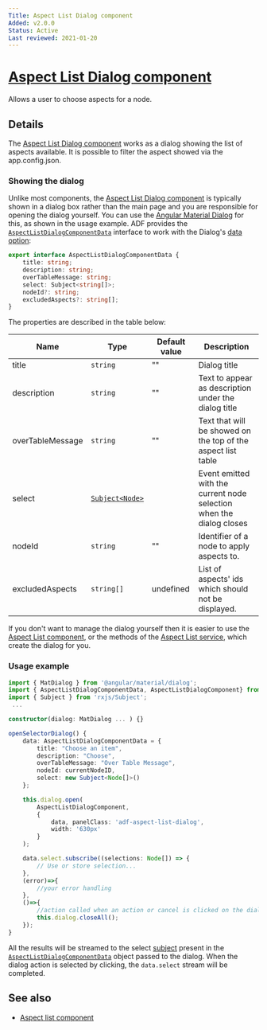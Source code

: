 ```yaml
---
Title: Aspect List Dialog component
Added: v2.0.0
Status: Active
Last reviewed: 2021-01-20
---
```


# [Aspect List Dialog component](../../../lib/content-services/src/lib/aspect-list/aspect-list-dialog.component.ts "Defined in aspect-list-dialog.component.ts")

Allows a user to choose aspects for a node.

## Details

The [Aspect List Dialog component](aspect-list-dialog.component.md) works as a dialog showing the list of aspects available.
It is possible to filter the aspect showed via the app.config.json.
### Showing the dialog

Unlike most components, the [Aspect List Dialog component](aspect-list-dialog.component.md) is typically shown in a dialog box
rather than the main page and you are responsible for opening the dialog yourself. You can use the
[Angular Material Dialog](https://material.angular.io/components/dialog/overview) for this,
as shown in the usage example. ADF provides the [`AspectListDialogComponentData`](../../../lib/content-services/src/lib/aspect-list/aspect-list-dialog-data.interface.ts) interface
to work with the Dialog's
[data option](https://material.angular.io/components/dialog/overview#sharing-data-with-the-dialog-component-):

```ts
export interface AspectListDialogComponentData {
    title: string;
    description: string;
    overTableMessage: string;
    select: Subject<string[]>;
    nodeId?: string;
    excludedAspects?: string[];
}
```

The properties are described in the table below:

| Name | Type | Default value | Description |
| ---- | ---- | ------------- | ----------- |
| title | `string` | "" | Dialog title |
| description | `string` | "" | Text to appear as description under the dialog title |
| overTableMessage | `string` | "" | Text that will be showed on the top of the aspect list table |
| select | [`Subject<Node>`](https://github.com/Alfresco/alfresco-js-api/blob/develop/src/api/content-rest-api/docs/Node.md) |  | Event emitted with the current node selection when the dialog closes |
| nodeId | `string` | "" | Identifier of a node to apply aspects to. |
| excludedAspects | `string[]` | undefined | List of aspects' ids which should not be displayed. |

If you don't want to manage the dialog yourself then it is easier to use the
[Aspect List component](aspect-list.component.md), or the
methods of the [Aspect List service](../services/aspect-list.service.md), which create
the dialog for you.

### Usage example

```ts
import { MatDialog } from '@angular/material/dialog';
import { AspectListDialogComponentData, AspectListDialogComponent} from '@adf/content-services'
import { Subject } from 'rxjs/Subject';
 ...

constructor(dialog: MatDialog ... ) {}

openSelectorDialog() {
    data: AspectListDialogComponentData = {
        title: "Choose an item",
        description: "Choose",
        overTableMessage: "Over Table Message",
        nodeId: currentNodeID,
        select: new Subject<Node[]>()
    };

    this.dialog.open(
        AspectListDialogComponent,
        {
            data, panelClass: 'adf-aspect-list-dialog',
            width: '630px'
        }
    );

    data.select.subscribe((selections: Node[]) => {
        // Use or store selection...
    }, 
    (error)=>{
        //your error handling
    }, 
    ()=>{
        //action called when an action or cancel is clicked on the dialog
        this.dialog.closeAll();
    });
}
```

All the results will be streamed to the select [subject](http://reactivex.io/rxjs/manual/overview.html#subject) present in the [`AspectListDialogComponentData`](../../../lib/content-services/src/lib/aspect-list/aspect-list-dialog-data.interface.ts) object passed to the dialog.
When the dialog action is selected by clicking, the `data.select` stream will be completed.
## See also

-   [Aspect list component](aspect-list.component.md)
